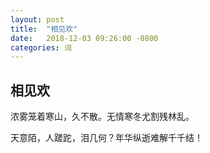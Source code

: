 ```yaml
---
layout: post
title:  "相见欢"
date:   2018-12-03 09:26:00 -0800
categories: 词
---
```



## 相见欢

浓雾笼着寒山，久不散。无情寒冬尤割残林乱。

天意陌，人蹉跎，泪几何？年华纵逝难解千千结！ 